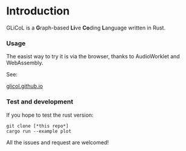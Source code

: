 # Introduction

GLiCoL is a **G**raph-based **Li**ve **Co**ding **L**anguage written in Rust.

### Usage
The easist way to try it is via the browser, thanks to AudioWorklet and WebAssembly.

See:

[glicol.github.io](https://glicol.github.io)

### Test and development
If you hope to test the rust version:
```
git clone [*this repo*]
cargo run --example plot
```
All the issues and request are welcomed!
